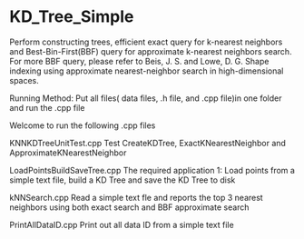 # KD_Tree_Simple

 Perform constructing trees, efficient exact query for k-nearest neighbors and 
 Best-Bin-First(BBF) query for approximate k-nearest neighbors search.
 For more BBF query, please refer to
 Beis, J. S. and Lowe, D. G.  Shape indexing using approximate nearest-neighbor search in high-dimensional spaces.
 
 

 
 Running Method: 
 Put all files( data files, .h file, and .cpp file)in one folder and run the .cpp file

Welcome to run the following .cpp files 


KNNKDTreeUnitTest.cpp      Test CreateKDTree, ExactKNearestNeighbor and ApproximateKNearestNeighbor

LoadPointsBuildSaveTree.cpp  The required application 1: Load points from a simple text file, build a KD Tree and save the KD Tree to disk

kNNSearch.cpp     Read a simple text fle and reports the top 3 nearest neighbors using both exact search and BBF approximate search


PrintAllDataID.cpp            Print out all data ID from a simple text file

